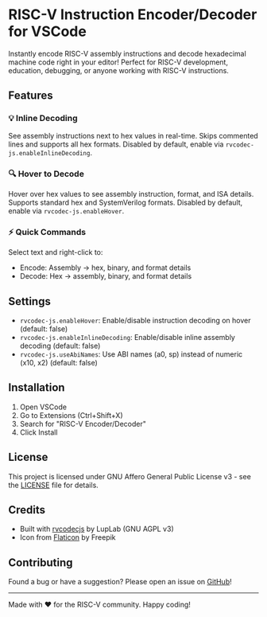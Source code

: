 # RISC-V Instruction Encoder/Decoder for VSCode

Instantly encode RISC-V assembly instructions and decode hexadecimal machine code right in your editor! Perfect for RISC-V development, education, debugging, or anyone working with RISC-V instructions.

## Features

### 💡 Inline Decoding
See assembly instructions next to hex values in real-time. Skips commented lines and supports all hex formats. Disabled by default, enable via `rvcodec-js.enableInlineDecoding`.

### 🔍 Hover to Decode
Hover over hex values to see assembly instruction, format, and ISA details. Supports standard hex and SystemVerilog formats. Disabled by default, enable via `rvcodec-js.enableHover`.

### ⚡ Quick Commands
Select text and right-click to:
- Encode: Assembly → hex, binary, and format details
- Decode: Hex → assembly, binary, and format details

## Settings

- `rvcodec-js.enableHover`: Enable/disable instruction decoding on hover (default: false)
- `rvcodec-js.enableInlineDecoding`: Enable/disable inline assembly decoding (default: false)
- `rvcodec-js.useAbiNames`: Use ABI names (a0, sp) instead of numeric (x10, x2) (default: false)

## Installation

1. Open VSCode
2. Go to Extensions (Ctrl+Shift+X)
3. Search for "RISC-V Encoder/Decoder"
4. Click Install

## License

This project is licensed under GNU Affero General Public License v3 - see the [LICENSE](LICENSE) file for details.

## Credits

- Built with [rvcodecjs](https://gitlab.com/luplab/rvcodecjs) by LupLab (GNU AGPL v3)
- Icon from [Flaticon](https://www.flaticon.com/free-icons/programming-language) by Freepik

## Contributing

Found a bug or have a suggestion? Please open an issue on [GitHub](https://github.com/hankhsu1996/vscode-rvcodec-js)!

---

Made with ❤️ for the RISC-V community. Happy coding!
